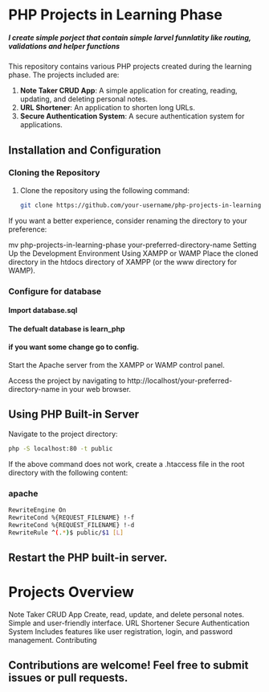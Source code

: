# PHP Projects in Learning Phase

##### I create simple porject that contain simple larvel funnlatity like routing, validations and helper functions
This repository contains various PHP projects created during the learning phase. The projects included are:

1. **Note Taker CRUD App**: A simple application for creating, reading, updating, and deleting personal notes.
2. **URL Shortener**: An application to shorten long URLs.
3. **Secure Authentication System**: A secure authentication system for applications.

## Installation and Configuration

### Cloning the Repository

1. Clone the repository using the following command:
   ```bash
   git clone https://github.com/your-username/php-projects-in-learning-phase.git
If you want a better experience, consider renaming the directory to your preference:

mv php-projects-in-learning-phase your-preferred-directory-name
Setting Up the Development Environment
Using XAMPP or WAMP
Place the cloned directory in the htdocs directory of XAMPP (or the www directory for WAMP).
### Configure for database

#### Import database.sql
#### The defualt database is learn_php
#### if you want some change go to config.
Start the Apache server from the XAMPP or WAMP control panel.

Access the project by navigating to http://localhost/your-preferred-directory-name in your web browser.

## Using PHP Built-in Server
Navigate to the project directory:
   ```bash
   php -S localhost:80 -t public
   ```

If the above command does not work, create a .htaccess file in the root directory with the following content:

### apache

   ```bash
RewriteEngine On
RewriteCond %{REQUEST_FILENAME} !-f
RewriteCond %{REQUEST_FILENAME} !-d
RewriteRule ^(.*)$ public/$1 [L]
```

## Restart the PHP built-in server.

# Projects Overview
Note Taker CRUD App
Create, read, update, and delete personal notes.
Simple and user-friendly interface.
URL Shortener
Secure Authentication System
Includes features like user registration, login, and password management.
Contributing

## Contributions are welcome! Feel free to submit issues or pull requests.